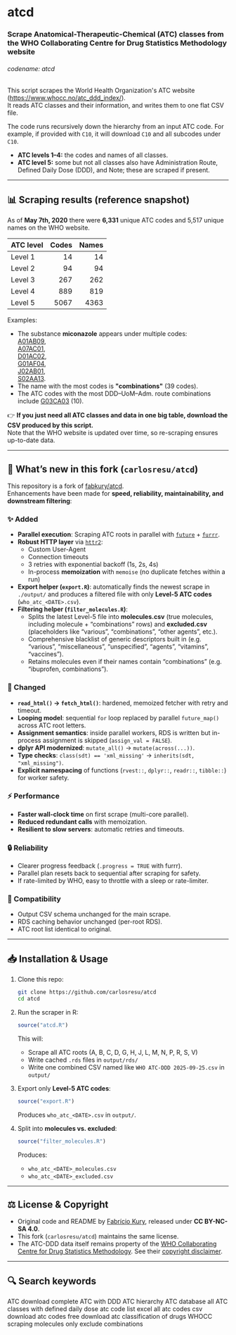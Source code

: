 # atcd

### Scrape Anatomical-Therapeutic-Chemical (ATC) classes from the WHO Collaborating Centre for Drug Statistics Methodology website

###### codename: atcd

This script scrapes the World Health Organization's ATC website (https://www.whocc.no/atc_ddd_index/).  
It reads ATC classes and their information, and writes them to one flat CSV file.

The code runs recursively down the hierarchy from an input ATC code. For example, if provided with `C10`, it will download `C10` and all subcodes under `C10`.

- **ATC levels 1–4:** the codes and names of all classes.
- **ATC level 5:** some but not all classes also have Administration Route, Defined Daily Dose (DDD), and Note; these are scraped if present.

---

## 📊 Scraping results (reference snapshot)

As of **May 7th, 2020** there were **6,331** unique ATC codes and 5,517 unique names on the WHO website.

| ATC level | Codes | Names |
| :-------- | ----: | ----: |
| Level 1   |    14 |    14 |
| Level 2   |    94 |    94 |
| Level 3   |   267 |   262 |
| Level 4   |   889 |   819 |
| Level 5   |  5067 |  4363 |

Examples:

- The substance **miconazole** appears under multiple codes:  
  [A01AB09](https://www.whocc.no/atc_ddd_index/?code=A01AB09&showdescription=no),  
  [A07AC01](https://www.whocc.no/atc_ddd_index/?code=A07AC01&showdescription=no),  
  [D01AC02](https://www.whocc.no/atc_ddd_index/?code=D01AC02&showdescription=no),  
  [G01AF04](https://www.whocc.no/atc_ddd_index/?code=G01AF04&showdescription=no),  
  [J02AB01](https://www.whocc.no/atc_ddd_index/?code=J02AB01&showdescription=no),  
  [S02AA13](https://www.whocc.no/atc_ddd_index/?code=S02AA13&showdescription=no).
- The name with the most codes is **"combinations"** (39 codes).
- The ATC codes with the most DDD–UoM–Adm. route combinations include [G03CA03](https://www.whocc.no/atc_ddd_index/?code=G03CA03&showdescription=no) (10).

👉 **If you just need all ATC classes and data in one big table, download the CSV produced by this script.**  
Note that the WHO website is updated over time, so re-scraping ensures up-to-date data.

---

## 🚀 What’s new in this fork (`carlosresu/atcd`)

This repository is a fork of [fabkury/atcd](https://github.com/fabkury/atcd).  
Enhancements have been made for **speed, reliability, maintainability, and downstream filtering**:

### ✨ Added

- **Parallel execution**: Scraping ATC roots in parallel with [`future`](https://cran.r-project.org/package=future) + [`furrr`](https://cran.r-project.org/package=furrr).
- **Robust HTTP layer** via [`httr2`](https://cran.r-project.org/package=httr2):
  - Custom User-Agent
  - Connection timeouts
  - 3 retries with exponential backoff (1s, 2s, 4s)
  - In-process **memoization** with `memoise` (no duplicate fetches within a run)
- **Export helper (`export.R`)**: automatically finds the newest scrape in `./output/` and produces a filtered file with only **Level-5 ATC codes** (`who_atc_<DATE>.csv`).
- **Filtering helper (`filter_molecules.R`)**:
  - Splits the latest Level-5 file into **molecules.csv** (true molecules, including molecule + “combinations” rows) and **excluded.csv** (placeholders like “various”, “combinations”, “other agents”, etc.).
  - Comprehensive blacklist of generic descriptors built in (e.g. “various”, “miscellaneous”, “unspecified”, “agents”, “vitamins”, “vaccines”).
  - Retains molecules even if their names contain “combinations” (e.g. “ibuprofen, combinations”).

### 🔄 Changed

- **`read_html()` → `fetch_html()`**: hardened, memoized fetcher with retry and timeout.
- **Looping model**: sequential `for` loop replaced by parallel `future_map()` across ATC root letters.
- **Assignment semantics**: inside parallel workers, RDS is written but in-process assignment is skipped (`assign_val = FALSE`).
- **dplyr API modernized**: `mutate_all()` → `mutate(across(...))`.
- **Type checks**: `class(sdt) == 'xml_missing'` → `inherits(sdt, "xml_missing")`.
- **Explicit namespacing** of functions (`rvest::`, `dplyr::`, `readr::`, `tibble::`) for worker safety.

### ⚡ Performance

- **Faster wall-clock time** on first scrape (multi-core parallel).
- **Reduced redundant calls** with memoization.
- **Resilient to slow servers**: automatic retries and timeouts.

### 🔒 Reliability

- Clearer progress feedback (`.progress = TRUE` with furrr).
- Parallel plan resets back to sequential after scraping for safety.
- If rate-limited by WHO, easy to throttle with a sleep or rate-limiter.

### 🧩 Compatibility

- Output CSV schema unchanged for the main scrape.
- RDS caching behavior unchanged (per-root RDS).
- ATC root list identical to original.

---

## 📥 Installation & Usage

1. Clone this repo:

   ```bash
   git clone https://github.com/carlosresu/atcd
   cd atcd
   ```

2. Run the scraper in R:

   ```r
   source("atcd.R")
   ```

   This will:

   - Scrape all ATC roots (A, B, C, D, G, H, J, L, M, N, P, R, S, V)
   - Write cached `.rds` files in `output/rds/`
   - Write one combined CSV named like `WHO ATC-DDD 2025-09-25.csv` in `output/`

3. Export only **Level-5 ATC codes**:

   ```r
   source("export.R")
   ```

   Produces `who_atc_<DATE>.csv` in `output/`.

4. Split into **molecules vs. excluded**:

   ```r
   source("filter_molecules.R")
   ```

   Produces:

   - `who_atc_<DATE>_molecules.csv`
   - `who_atc_<DATE>_excluded.csv`

---

## ⚖️ License & Copyright

- Original code and README by [Fabrício Kury](https://github.com/fabkury), released under **CC BY-NC-SA 4.0**.
- This fork (`carlosresu/atcd`) maintains the same license.
- The ATC-DDD data itself remains property of the [WHO Collaborating Centre for Drug Statistics Methodology](https://www.whocc.no). See their [copyright disclaimer](https://www.whocc.no/copyright_disclaimer/).

---

## 🔍 Search keywords

ATC download complete ATC with DDD ATC hierarchy ATC database all ATC classes with defined daily dose atc code list excel all atc codes csv download atc codes free download atc classification of drugs WHOCC scraping molecules only exclude combinations
